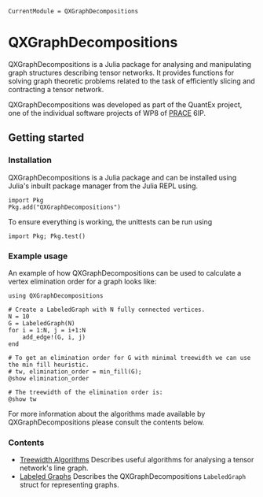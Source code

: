 ```@meta
CurrentModule = QXGraphDecompositions
```

# QXGraphDecompositions

QXGraphDecompositions is a Julia package for analysing and manipulating graph structures 
describing tensor networks. It provides functions for solving graph theoretic problems 
related to the task of efficiently slicing and contracting a tensor network.

QXGraphDecompositions was developed as part of the QuantEx project, one of the individual 
software projects of WP8 of [PRACE](https://prace-ri.eu/) 6IP.


## Getting started

### Installation

QXGraphDecompositions is a Julia package and can be installed using Julia's inbuilt package 
manager from the Julia REPL using.

```
import Pkg
Pkg.add("QXGraphDecompositions")
```

To ensure everything is working, the unittests can be run using

```
import Pkg; Pkg.test()
```

### Example usage

An example of how QXGraphDecompositions can be used to calculate a vertex elimination order 
for a graph looks like:

```
using QXGraphDecompositions

# Create a LabeledGraph with N fully connected vertices.
N = 10
G = LabeledGraph(N)
for i = 1:N, j = i+1:N
    add_edge!(G, i, j)
end

# To get an elimination order for G with minimal treewidth we can use the min fill heuristic.
# tw, elimination_order = min_fill(G);
@show elimination_order

# The treewidth of the elimination order is:
@show tw
```

For more information about the algorithms made available by QXGraphDecompositions please 
consult the contents below.


### Contents

  - [Treewidth Algorithms](@ref) Describes useful algorithms for analysing a tensor network's line graph.
  - [Labeled Graphs](@ref) Describes the QXGraphDecompositions `LabeledGraph` struct for representing graphs.
